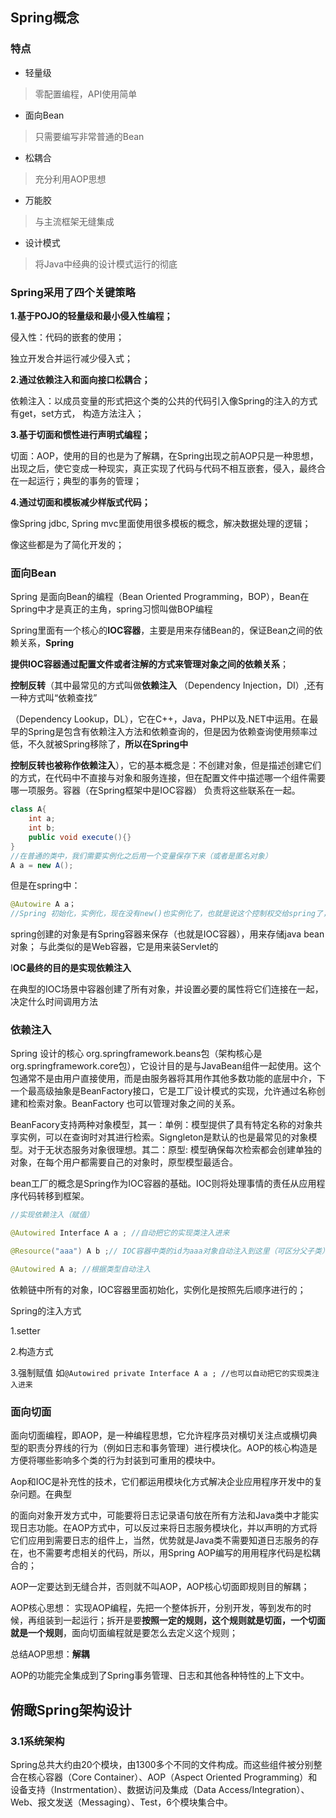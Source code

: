 ## Spring概念

### 特点

- 轻量级

> 零配置编程，API使用简单

- 面向Bean

> 只需要编写非常普通的Bean

- 松耦合

> 充分利用AOP思想

- 万能胶

> 与主流框架无缝集成

- 设计模式

> 将Java中经典的设计模式运行的彻底



### Spring采用了四个关键策略

**1.基于POJO的轻量级和最小侵入性编程；**

侵入性：代码的嵌套的使用；

独立开发合并运行减少侵入式；

**2.通过依赖注入和面向接口松耦合；**

依赖注入：以成员变量的形式把这个类的公共的代码引入像Spring的注入的方式有get，set方式， 构造方法注入；

**3.基于切面和惯性进行声明式编程；**

切面：AOP，使用的目的也是为了解耦，在Spring出现之前AOP只是一种思想，出现之后，使它变成一种现实，真正实现了代码与代码不相互嵌套，侵入，最终合在一起运行；典型的事务的管理；

**4.通过切面和模板减少样版式代码；**

像Spring jdbc, Spring mvc里面使用很多模板的概念，解决数据处理的逻辑；

像这些都是为了简化开发的；

### 面向Bean

Spring 是面向Bean的编程（Bean Oriented Programming，BOP），Bean在Spring中才是真正的主角，spring习惯叫做BOP编程

Spring里面有一个核心的**IOC容器**，主要是用来存储Bean的，保证Bean之间的依赖关系，**Spring**

**提供IOC容器通过配置文件或者注解的方式来管理对象之间的依赖关系**；

 

**控制反转**（其中最常见的方式叫做**依赖注入** （Dependency Injection，DI）,还有一种方式叫“依赖查找”

（Dependency Lookup，DL），它在C++，Java，PHP以及.NET中运用。在最早的Spring是包含有依赖注入方法和依赖查询的，但是因为依赖查询使用频率过低，不久就被Spring移除了，**所以在Spring中**

**控制反转也被称作依赖注入**），它的基本概念是：不创建对象，但是描述创建它们的方式，在代码中不直接与对象和服务连接，但在配置文件中描述哪一个组件需要哪一项服务。容器（在Spring框架中是IOC容器） 负责将这些联系在一起。

```java
class A{
    int a;
    int b;
    public void execute(){}
}
//在普通的类中，我们需要实例化之后用一个变量保存下来（或者是匿名对象）
A a = new A();
```

但是在spring中：

```java
@Autowire A a；
//Spring 初始化，实例化，现在没有new()也实例化了，也就是说这个控制权交给spring了，控制反转
```

spring创建的对象是有Spring容器来保存（也就是IOC容器），用来存储java bean对象；
与此类似的是Web容器，它是用来装Servlet的

I**OC最终的目的是实现依赖注入**

在典型的IOC场景中容器创建了所有对象，并设置必要的属性将它们连接在一起，决定什么时间调用方法

### 依赖注入

Spring 设计的核心 org.springframework.beans包（架构核心是org.springframework.core包），它设计目的是与JavaBean组件一起使用。这个包通常不是由用户直接使用，而是由服务器将其用作其他多数功能的底层中介，下一个最高级抽象是BeanFactory接口，它是工厂设计模式的实现，允许通过名称创建和检索对象。BeanFactory 也可以管理对象之间的关系。

BeanFacory支持两种对象模型，其一：单例：模型提供了具有特定名称的对象共享实例，可以在查询时对其进行检索。Signgleton是默认的也是最常见的对象模型。对于无状态服务对象很理想。其二：原型: 模型确保每次检索都会创建单独的对象，在每个用户都需要自己的对象时，原型模型最适合。

bean工厂的概念是Spring作为IOC容器的基础。IOC则将处理事情的责任从应用程序代码转移到框架。

```java
//实现依赖注入（赋值）

@Autowired Interface A a ; //自动把它的实现类注入进来

@Resource("aaa") A b ;// IOC容器中类的id为aaa对象自动注入到这里（可区分父子类）

@Autowired A a; //根据类型自动注入
```

依赖链中所有的对象，IOC容器里面初始化，实例化是按照先后顺序进行的；

Spring的注入方式

1.setter

2.构造方式

3.强制赋值 如`@Autowired private Interface A a ; //也可以自动把它的实现类注入进来`

### 面向切面

面向切面编程，即AOP，是一种编程思想，它允许程序员对横切关注点或横切典型的职责分界线的行为（例如日志和事务管理）进行模块化。AOP的核心构造是方便将哪些影响多个类的行为封装到可重用的模块中。

Aop和IOC是补充性的技术，它们都运用模块化方式解决企业应用程序开发中的复杂问题。在典型

的面向对象开发方式中，可能要将日志记录语句放在所有方法和Java类中才能实现日志功能。在AOP方式中，可以反过来将日志服务模块化，并以声明的方式将它们应用到需要日志的组件上，当然，优势就是Java类不需要知道日志服务的存在，也不需要考虑相关的代码，所以，用Spring AOP编写的用用程序代码是松耦合的；

AOP一定要达到无缝合并，否则就不叫AOP，AOP核心切面即规则目的解耦；

AOP核心思想： 实现AOP编程，先把一个整体拆开，分别开发，等到发布的时候，再组装到一起运行；拆开是要**按照一定的规则，这个规则就是切面，一个切面就是一个规则**，面向切面编程就是要怎么去定义这个规则；

总结AOP思想：**解耦**

AOP的功能完全集成到了Spring事务管理、日志和其他各种特性的上下文中。

## 俯瞰Spring架构设计

### 3.1系统架构

Spring总共大约由20个模块，由1300多个不同的文件构成。而这些组件被分别整合在核心容器（Core Container）、AOP（Aspect Oriented Programming）和设备支持（Instrmentation）、数据访问及集成（Data Access/Integration）、Web、报文发送（Messaging）、Test，6个模块集合中。

